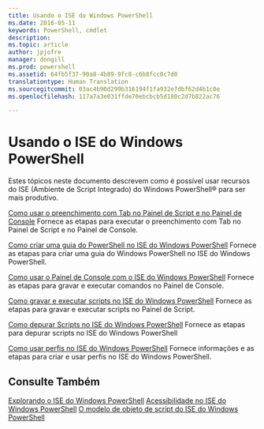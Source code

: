 ```yaml
---
title: Usando o ISE do Windows PowerShell
ms.date: 2016-05-11
keywords: PowerShell, cmdlet
description: 
ms.topic: article
author: jpjofre
manager: dongill
ms.prod: powershell
ms.assetid: 64fb5f37-90a8-4b89-9fc8-c6b8fcc0c7d0
translationtype: Human Translation
ms.sourcegitcommit: 03ac4b90d299b316194f1fa932e7dbf62d4b1c8e
ms.openlocfilehash: 117a7a3e031ffde70ebcbcb5d180c2d7b822ac76

---
```


# Usando o ISE do Windows PowerShell
Estes tópicos neste documento descrevem como é possível usar recursos do ISE (Ambiente de Script Integrado) do Windows PowerShell® para ser mais produtivo.

[Como usar o preenchimento com Tab no Painel de Script e no Painel de Console](How-to-Use-Tab-Completion-in-the-Script-Pane-and-Console-Pane.md) Fornece as etapas para executar o preenchimento com Tab no Painel de Script e no Painel de Console.

[Como criar uma guia do PowerShell no ISE do Windows PowerShell](How-to-Create-a-PowerShell-Tab-in-Windows-PowerShell-ISE.md) Fornece as etapas para criar uma guia do Windows PowerShell no ISE do Windows PowerShell.

[Como usar o Painel de Console com o ISE do Windows PowerShell](How-to-Use-the-Console-Pane-in-the-Windows-PowerShell-ISE.md) Fornece as etapas para gravar e executar comandos no Painel de Console.

[Como gravar e executar scripts no ISE do Windows PowerShell](How-to-Write-and-Run-Scripts-in-the-Windows-PowerShell-ISE.md) Fornece as etapas para gravar e executar scripts no Painel de Script.

[Como depurar Scripts no ISE do Windows PowerShell](How-to-Debug-Scripts-in-Windows-PowerShell-ISE.md) Fornece as etapas para depurar scripts no ISE do Windows PowerShell

[Como usar perfis no ISE do Windows PowerShell](How-to-Use-Profiles-in-Windows-PowerShell-ISE.md) Fornece informações e as etapas para criar e usar perfis no ISE do Windows PowerShell.

## Consulte Também
[Explorando o ISE do Windows PowerShell](../../getting-started/fundamental/Exploring-the-Windows-PowerShell-ISE.md)
[Acessibilidade no ISE do Windows PowerShell](../../setup/Accessibility-in-Windows-PowerShell-ISE.md)
[O modelo de objeto de script do ISE do Windows PowerShell](https://technet.microsoft.com/en-us/library/69b047d0-da79-413e-b948-8e45d05d1f85)




<!--HONumber=Aug16_HO3-->


